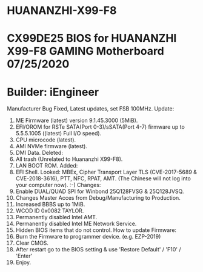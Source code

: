# HUANANZHI-X99-F8
# CX99DE25 BIOS for HUANANZHI X99-F8 GAMING Motherboard 07/25/2020
# Builder: iEngineer
Manufacturer Bug Fixed, Latest updates, set FSB 100MHz.
Update:
1) ME Firmware (latest) version 9.1.45.3000 (5MiB).
2) EFI/OROM for RSTe SATA(Port 0-3)/sSATA(Port 4-7) firmware up to 5.5.5.1005 ((latest) Full I/O speed).
3) CPU microcode (latest).
4) AMI NVMe firmware (latest).
5) DMI Data.
Deleted:
1) All trash (Unrelated to Huananzhi X99-F8).
2) LAN BOOT ROM.
Added:
1) EFI Shell.
Looked:
MBEx, Cipher Transport Layer TLS (CVE-2017-5689 & CVE-2018-3616), PTT, NFC, RPAT, AMT. (The Chinese will not log into your computer now). :-)
Changes:
1) Enable DUAL/QUAD SPI for Winbond 25Q128FVSG & 25Q128JVSQ.
2) Changes Master Acces from Debug/Manufacturing to Production.
3) Increased BBBS up to 1MiB.
4) WCOD ID 0x0082 TAYLOR.
5) Permanently disabled Intel AMT.
6) Permanently disabled Intel ME Network Service.
7) Hidden BIOS items that do not control.
How to update Firmware:
1) Burn the Firmware to programmer device. (e.g. EZP-2019)
2) Clear CMOS.
3) After restart go to the BIOS setting & use 'Restore Default' / 'F10' / 'Enter'
4) Enjoy.
